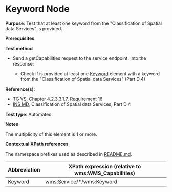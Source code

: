 # Keyword Node

**Purpose**: Test that at least one keyword from the "Classification of Spatial data Services" is provided.

**Prerequisites**

**Test method**

* Send a getCapabilities request to the service endpoint. Into the response:

  * Check if is provided at least one [Keyword](#keyword) element with a keyword from the "Classification of Spatial data Services" (Part D.4)

**Reference(s)**:
* [TG VS](./README.md#ref_TG_VS), Chapter 4.2.3.3.1.7, Requirement 16
* [INS MD](./README.md#ref_INS_MD), Classification of Spatial data Services, Part D.4

**Test type**: Automated

**Notes**

The multiplicity of this element is 1 or more.

**Contextual XPath references**

The namespace prefixes used as described in [README.md](./README.md#namespaces).

Abbreviation                                               |  XPath expression (relative to wms:WMS_Capabilities)
---------------------------------------------------------- | -------------------------------------------------------------------------
Keyword <a name="keyword"></a> | wms:Service/*/wms:Keyword